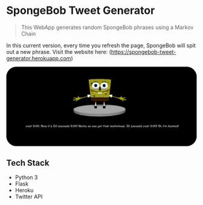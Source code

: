 # SpongeBob Tweet Generator
> This WebApp generates random SpongeBob phrases using a Markov Chain

In this current version, every time you refresh the page, SpongeBob will spit out a new phrase.
Visit the website here: (https://spongebob-tweet-generator.herokuapp.com)

<img src = "images/Spongebob-rounded.png">

## Tech Stack

- Python 3
- Flask
- Heroku
- Twitter API
